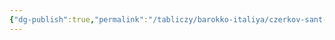 ```yaml
---
{"dg-publish":true,"permalink":"/tabliczy/barokko-italiya/czerkov-sant-ivo-alla-sapiencza/","dgPassFrontmatter":true}
---
```



